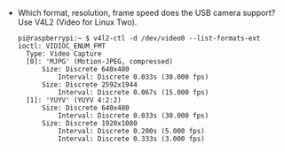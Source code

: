 * Which format, resolution, frame speed does the USB camera support? Use V4L2 (Video for Linux Two). 
  ```shell
  pi@raspberrypi:~ $ v4l2-ctl -d /dev/video0 --list-formats-ext
  ioctl: VIDIOC_ENUM_FMT
  	Type: Video Capture
  	[0]: 'MJPG' (Motion-JPEG, compressed)
  		Size: Discrete 640x480
  			Interval: Discrete 0.033s (30.000 fps) 
  		Size: Discrete 2592x1944
  			Interval: Discrete 0.067s (15.000 fps)
  	[1]: 'YUYV' (YUYV 4:2:2)
  		Size: Discrete 640x480
  			Interval: Discrete 0.033s (30.000 fps) 
  		Size: Discrete 1920x1080
  			Interval: Discrete 0.200s (5.000 fps)
  			Interval: Discrete 0.333s (3.000 fps)
  ```